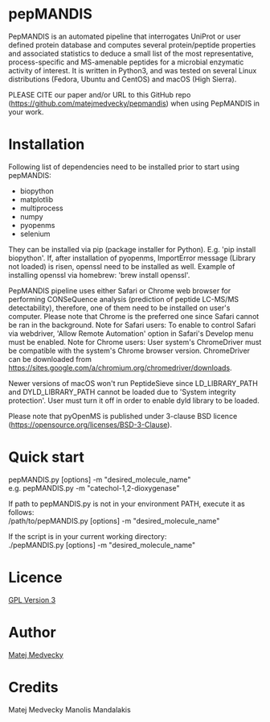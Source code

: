 # pepMANDIS

PepMANDIS is an automated pipeline that interrogates UniProt or user defined protein database
and computes several protein/peptide properties and associated statistics to deduce a small
list of the most representative, process-specific and MS-amenable peptides for a microbial
enzymatic activity of interest. It is written in Python3, and was tested on several Linux
distributions (Fedora, Ubuntu and CentOS) and macOS (High Sierra).

PLEASE CITE our paper and/or URL to this GitHub repo (https://github.com/matejmedvecky/pepmandis)
when using PepMANDIS in your work.

# Installation

Following list of dependencies need to be installed prior to start using pepMANDIS:

- biopython
- matplotlib
- multiprocess
- numpy
- pyopenms
- selenium

They can be installed via pip (package installer for Python). E.g. 'pip install biopython'.
If, after installation of pyopenms, ImportError message (Library not loaded) is risen,
openssl need to be installed as well.
Example of installing openssl via homebrew: 'brew install openssl'.

PepMANDIS pipeline uses either Safari or Chrome web browser for performing CONSeQuence analysis
(prediction of peptide LC-MS/MS detectability), therefore, one of them need to be installed
on user's computer. Please note that Chrome is the preferred one since Safari cannot be ran
in the background.
Note for Safari users: To enable to control Safari via webdriver, 'Allow Remote Automation' option
                       in Safari's Develop menu must be enabled.
Note for Chrome users: User system's ChromeDriver must be compatible with the system's Chrome browser
                       version. ChromeDriver can be downloaded from
                       https://sites.google.com/a/chromium.org/chromedriver/downloads.

Newer versions of macOS won't run PeptideSieve since LD_LIBRARY_PATH and DYLD_LIBRARY_PATH cannot be
loaded due to 'System integrity protection'. User must turn it off in order to enable dyld library
to be loaded.

Please note that pyOpenMS is published under 3-clause BSD licence (https://opensource.org/licenses/BSD-3-Clause).

# Quick start

pepMANDIS.py [options] -m "desired_molecule_name"\
e.g. pepMANDIS.py -m "catechol-1,2-dioxygenase"

If path to pepMANDIS.py is not in your environment PATH, execute it as follows:\
/path/to/pepMANDIS.py [options] -m "desired_molecule_name"

If the script is in your current working directory:\
./pepMANDIS.py [options] -m "desired_molecule_name" 

# Licence

[GPL Version 3](https://raw.githubusercontent.com/tseemann/snp-dists/master/LICENSE)

# Author

[Matej Medvecky](https://github.com/matejmedvecky)

# Credits

Matej Medvecky
Manolis Mandalakis

